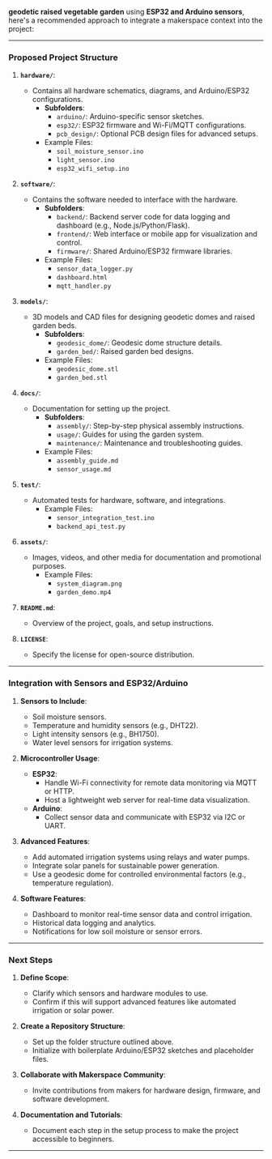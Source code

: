 **geodetic raised vegetable garden** using **ESP32 and Arduino sensors**, here's a recommended approach to integrate a makerspace context into the project:

---

### Proposed Project Structure
1. **`hardware/`**:  
   - Contains all hardware schematics, diagrams, and Arduino/ESP32 configurations.
     - **Subfolders**:
       - `arduino/`: Arduino-specific sensor sketches.
       - `esp32/`: ESP32 firmware and Wi-Fi/MQTT configurations.
       - `pcb_design/`: Optional PCB design files for advanced setups.
     - Example Files:
       - `soil_moisture_sensor.ino`
       - `light_sensor.ino`
       - `esp32_wifi_setup.ino`

2. **`software/`**:
   - Contains the software needed to interface with the hardware.
     - **Subfolders**:
       - `backend/`: Backend server code for data logging and dashboard (e.g., Node.js/Python/Flask).
       - `frontend/`: Web interface or mobile app for visualization and control.
       - `firmware/`: Shared Arduino/ESP32 firmware libraries.
     - Example Files:
       - `sensor_data_logger.py`
       - `dashboard.html`
       - `mqtt_handler.py`

3. **`models/`**:  
   - 3D models and CAD files for designing geodetic domes and raised garden beds.
     - **Subfolders**:
       - `geodesic_dome/`: Geodesic dome structure details.
       - `garden_bed/`: Raised garden bed designs.
     - Example Files:
       - `geodesic_dome.stl`
       - `garden_bed.stl`

4. **`docs/`**:  
   - Documentation for setting up the project.
     - **Subfolders**:
       - `assembly/`: Step-by-step physical assembly instructions.
       - `usage/`: Guides for using the garden system.
       - `maintenance/`: Maintenance and troubleshooting guides.
     - Example Files:
       - `assembly_guide.md`
       - `sensor_usage.md`

5. **`test/`**:  
   - Automated tests for hardware, software, and integrations.
     - Example Files:
       - `sensor_integration_test.ino`
       - `backend_api_test.py`

6. **`assets/`**:  
   - Images, videos, and other media for documentation and promotional purposes.
     - Example Files:
       - `system_diagram.png`
       - `garden_demo.mp4`

7. **`README.md`**:  
   - Overview of the project, goals, and setup instructions.

8. **`LICENSE`**:  
   - Specify the license for open-source distribution.

---

### Integration with Sensors and ESP32/Arduino
1. **Sensors to Include**:
   - Soil moisture sensors.
   - Temperature and humidity sensors (e.g., DHT22).
   - Light intensity sensors (e.g., BH1750).
   - Water level sensors for irrigation systems.

2. **Microcontroller Usage**:
   - **ESP32**:
     - Handle Wi-Fi connectivity for remote data monitoring via MQTT or HTTP.
     - Host a lightweight web server for real-time data visualization.
   - **Arduino**:
     - Collect sensor data and communicate with ESP32 via I2C or UART.

3. **Advanced Features**:
   - Add automated irrigation systems using relays and water pumps.
   - Integrate solar panels for sustainable power generation.
   - Use a geodesic dome for controlled environmental factors (e.g., temperature regulation).

4. **Software Features**:
   - Dashboard to monitor real-time sensor data and control irrigation.
   - Historical data logging and analytics.
   - Notifications for low soil moisture or sensor errors.

---

### Next Steps
1. **Define Scope**:
   - Clarify which sensors and hardware modules to use.
   - Confirm if this will support advanced features like automated irrigation or solar power.

2. **Create a Repository Structure**:
   - Set up the folder structure outlined above.
   - Initialize with boilerplate Arduino/ESP32 sketches and placeholder files.

3. **Collaborate with Makerspace Community**:
   - Invite contributions from makers for hardware design, firmware, and software development.

4. **Documentation and Tutorials**:
   - Document each step in the setup process to make the project accessible to beginners.

---


